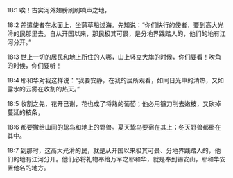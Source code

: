 <a id="1"></a>18:1  唉！古实河外翅膀刷刷响声之地，  

<a id="2"></a>18:2  差遣使者在水面上，坐蒲草船过海。先知说：“你们快行的使者，要到高大光滑的民那里去。自从开国以来，那民极其可畏，是分地界践踏人的，他们的地有江河分开。”  

<a id="3"></a>18:3  世上一切的居民和地上所住的人哪，山上竖立大旗的时候，你们要看！吹角的时候，你们要听！  

<a id="4"></a>18:4  耶和华对我这样说：“我要安静，在我的居所观看，如同日光中的清热，又如露水的云雾在收割的热天。”  

<a id="5"></a>18:5  收割之先，花开已谢，花也成了将熟的葡萄；他必用镰刀削去嫩枝，又砍掉蔓延的枝条，  

<a id="6"></a>18:6  都要撇给山间的鸷鸟和地上的野兽。夏天鸷鸟要宿在其上；冬天野兽都卧在其中。  

<a id="7"></a>18:7  到那时，这高大光滑的民，就是从开国以来极其可畏、分地界践踏人的，他们的地有江河分开。他们必将礼物奉给万军之耶和华，就是奉到锡安山，耶和华安置他名的地方。  
